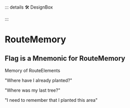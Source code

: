 ::: details 🛠 DesignBox



:::

# <neuro>RouteMemory</neuro>

## Flag is a Mnemonic for RouteMemory

Memory of RouteElements

"Where have I already planted?"

"Where was my last tree?"

"I need to remember that I planted this area"